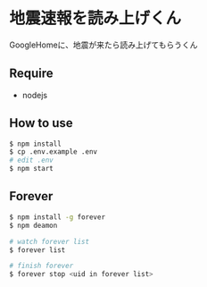 # 地震速報を読み上げくん
GoogleHomeに、地震が来たら読み上げてもらうくん

## Require
* nodejs

## How to use
```bash
$ npm install
$ cp .env.example .env
# edit .env
$ npm start
```

## Forever
```bash
$ npm install -g forever
$ npm deamon

# watch forever list
$ forever list 

# finish forever
$ forever stop <uid in forever list>
```
